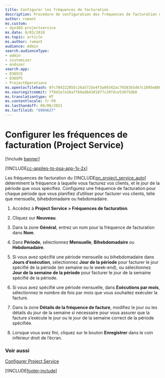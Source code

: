 ```yaml
---
title: Configurer les fréquences de facturation
description: Procédure de configuration des fréquences de facturation dans Project Service
author: rumant
ms.custom:
- dyn365-projectservice
ms.date: 8/03/2018
ms.topic: article
ms.author: rumant
audience: Admin
search.audienceType:
- admin
- customizer
- enduser
search.app:
- D365CE
- D365PS
- ProjectOperations
ms.openlocfilehash: 07c784222855c26a5715e4f3a69342ac79383b5d67c1095e880a4eb6102e6375
ms.sourcegitcommit: 7f8d1e7a16af769adb43d1877c28fdce53975db8
ms.translationtype: HT
ms.contentlocale: fr-FR
ms.lasthandoff: 08/06/2021
ms.locfileid: "6984627"
---
```

# <a name="set-up-invoice-frequencies-project-service"></a>Configurer les fréquences de facturation (Project Service)

[!include [banner](../includes/psa-now-project-operations.md)]

[!INCLUDE[cc-applies-to-psa-app-1x-2x](../includes/cc-applies-to-psa-app-1x-2x.md)]

Les fréquences de facturation du [!INCLUDE[pn_project_service_auto](../includes/pn-project-service-auto.md)] déterminent la fréquence à laquelle vous facturez vos clients, et le jour de la période que vous spécifiez. Configurez une fréquence de facturation pour chaque période que vous planifiez d’utiliser pour facturer vos clients, telle que mensuelle, bihebdomadaire ou hebdomadaire.  
  
1.  Accédez à **Project Service > Fréquences de facturation**.  
  
2.  Cliquez sur **Nouveau**.  
  
3.  Dans la zone **Général**, entrez un nom pour la fréquence de facturation dans **Nom**.  
  
4.  Dans **Période**, sélectionnez **Mensuelle**, **Bihebdomadaire** ou **Hebdomadaire**.  
  
5.  Si vous avez spécifié une période mensuelle ou bihebdomadaire dans **Jours d’exécution**, sélectionnez **Jour de la période** pour facturer le jour spécifié de la période (en semaine ou le week-end), ou sélectionnez **Jour de la semaine de la période** pour facturer le jour de la semaine spécifié de la période.  
  
6.  Si vous avez spécifié une période mensuelle, dans **Exécutions par mois**, sélectionnez le nombre de fois par mois que vous souhaitez exécuter la facture.  
  
7.  Dans la zone **Détails de la fréquence de facture**, modifiez le jour ou les détails du jour de la semaine si nécessaire pour vous assurer que la facture s’exécute le jour ou le jour de la semaine correct de la période spécifiée.  
  
8.  Lorsque vous avez fini, cliquez sur le bouton **Enregistrer** dans le coin inférieur droit de l’écran.  
  
### <a name="see-also"></a>Voir aussi  
 [Configurer Project Service](../psa/configure.md)


[!INCLUDE[footer-include](../includes/footer-banner.md)]